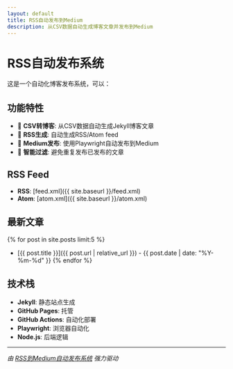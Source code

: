 ```yaml
---
layout: default
title: RSS自动发布到Medium
description: 从CSV数据自动生成博客文章并发布到Medium
---
```


# RSS自动发布系统

这是一个自动化博客发布系统，可以：

## 功能特性

- 📝 **CSV转博客**: 从CSV数据自动生成Jekyll博客文章
- 🔄 **RSS生成**: 自动生成RSS/Atom feed  
- 🚀 **Medium发布**: 使用Playwright自动发布到Medium
- 🎯 **智能过滤**: 避免重复发布已发布的文章

## RSS Feed

- **RSS**: [feed.xml]({{ site.baseurl }}/feed.xml)
- **Atom**: [atom.xml]({{ site.baseurl }}/atom.xml)

## 最新文章

{% for post in site.posts limit:5 %}
- [{{ post.title }}]({{ post.url | relative_url }}) - {{ post.date | date: "%Y-%m-%d" }}
{% endfor %}

## 技术栈

- **Jekyll**: 静态站点生成
- **GitHub Pages**: 托管
- **GitHub Actions**: 自动化部署
- **Playwright**: 浏览器自动化
- **Node.js**: 后端逻辑

---

*由 [RSS到Medium自动发布系统](https://github.com/zhangxin15435/rss_autopost) 强力驱动*
